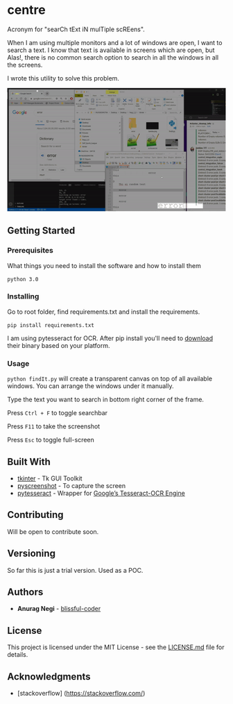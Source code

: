 # centre
Acronym for  "searCh tExt iN mulTiple scREens". 

When I am using multiple monitors and a lot of windows are open, I want to search a text. I know that text is available in screens which are open, but Alas!, there is no common search option to search in all the windows in all the screens.

I wrote this utility to solve this problem.

![](demo.gif)

## Getting Started



### Prerequisites

What things you need to install the software and how to install them

```
python 3.0 
```

### Installing

Go to root folder, find requirements.txt and install the requirements.

```
pip install requirements.txt
```

I am using pytesseract for OCR. After pip install you'll need to [download](https://tesseract-ocr.github.io/tessdoc/Home.html) their binary based on your platform.

### Usage

`python findIt.py` will create a transparent canvas on top of all available windows. You can arrange the windows under it manually.

Type the text you want to search in bottom right corner of the frame.

Press `Ctrl + F` to toggle searchbar

Press `F11` to take the screenshot

Press `Esc` to toggle full-screen


## Built With

* [tkinter](https://docs.python.org/3/library/tkinter.html) - Tk GUI Toolkit
* [pyscreenshot](https://pypi.org/project/pyscreenshot/) - To capture the screen
* [pytesseract](https://pypi.org/project/pytesseract/) - Wrapper for [Google’s Tesseract-OCR Engine](https://github.com/tesseract-ocr/tesseract)

## Contributing

Will be open to contribute soon.

## Versioning

So far this is just a trial version. Used as a POC.

## Authors

* **Anurag Negi** -  [blissful-coder](https://github.com/blissful-coder)


## License

This project is licensed under the MIT License - see the [LICENSE.md](LICENSE.md) file for details.

## Acknowledgments

* [stackoverflow] (https://stackoverflow.com/)
